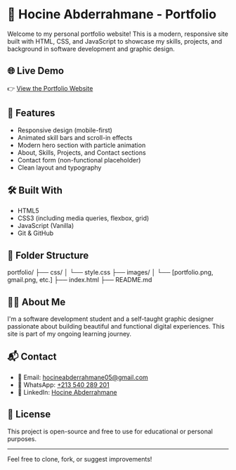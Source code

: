 # 💼 Hocine Abderrahmane - Portfolio

Welcome to my personal portfolio website! This is a modern, responsive site built with HTML, CSS, and JavaScript to showcase my skills, projects, and background in software development and graphic design.

## 🌐 Live Demo

👉 [View the Portfolio Website](https://abderrahmanehocine.github.io/portfolio)

## 📌 Features

- Responsive design (mobile-first)
- Animated skill bars and scroll-in effects
- Modern hero section with particle animation
- About, Skills, Projects, and Contact sections
- Contact form (non-functional placeholder)
- Clean layout and typography

## 🛠️ Built With

- HTML5
- CSS3 (including media queries, flexbox, grid)
- JavaScript (Vanilla)
- Git & GitHub

## 📁 Folder Structure

portfolio/
├── css/
│ └── style.css
├── images/
│ └── [portfolio.png, gmail.png, etc.]
├── index.html
├── README.md


## 🧑‍💻 About Me

I'm a software development student and a self-taught graphic designer passionate about building beautiful and functional digital experiences. This site is part of my ongoing learning journey.


## 📬 Contact

- 📧 Email: [hocineabderrahmane05@gmail.com](mailto:hocineabderrahmane05@gmail.com)
- 💬 WhatsApp: [+213 540 289 201](https://wa.me/213540289201)
- 💼 LinkedIn: [Hocine Abderrahmane](https://www.linkedin.com/in/hocine-abderrahmane-b14bb1220)

## 📜 License

This project is open-source and free to use for educational or personal purposes.

---

Feel free to clone, fork, or suggest improvements!

